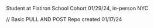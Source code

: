 Student at Flatiron School
Cohort 01/29/24, in-person NYC

// Basic PULL AND POST
Repo created 01/17/24
